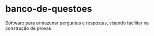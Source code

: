 # banco-de-questoes
Software para armazenar perguntas e respostas, visando facilitar na construção de provas
